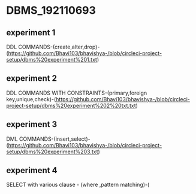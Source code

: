 # DBMS_192110693
## experiment 1
DDL COMMANDS-(create,alter,drop)-(https://github.com/Bhavi103/bhavishya-/blob/circleci-project-setup/dbms%20experiment%201.txt)
## experiment 2
DDL COMMANDS WITH CONSTRAINTS-(primary,foreign key,unique,check)-(https://github.com/Bhavi103/bhavishya-/blob/circleci-project-setup/dbms%20experiment%202%20txt.txt)
## experiment 3
DML COMMANDS-(insert,select)-(https://github.com/Bhavi103/bhavishya-/blob/circleci-project-setup/dbms%20experiment%203.txt)
## experiment 4
SELECT with various clause - (where ,pattern matching)-(

